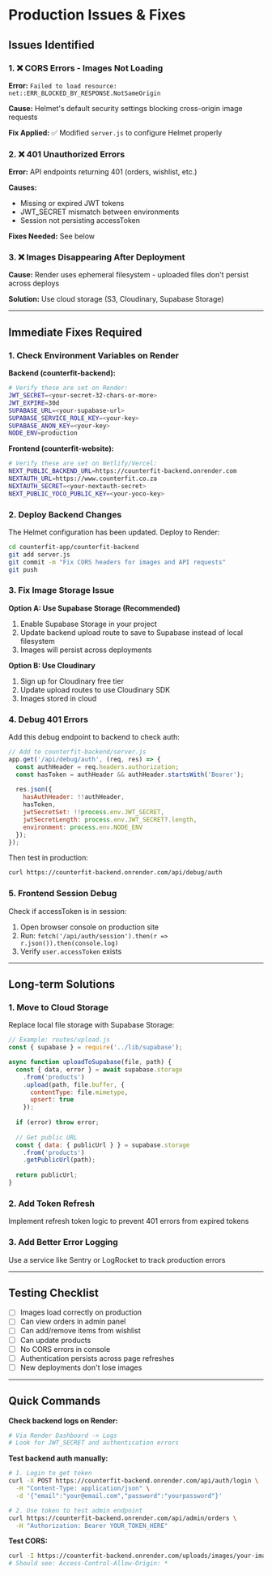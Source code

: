 # Production Issues & Fixes

## Issues Identified

### 1. ❌ CORS Errors - Images Not Loading
**Error:** `Failed to load resource: net::ERR_BLOCKED_BY_RESPONSE.NotSameOrigin`

**Cause:** Helmet's default security settings blocking cross-origin image requests

**Fix Applied:** ✅ Modified `server.js` to configure Helmet properly

### 2. ❌ 401 Unauthorized Errors
**Error:** API endpoints returning 401 (orders, wishlist, etc.)

**Causes:**
- Missing or expired JWT tokens
- JWT_SECRET mismatch between environments
- Session not persisting accessToken

**Fixes Needed:** See below

### 3. ❌ Images Disappearing After Deployment
**Cause:** Render uses ephemeral filesystem - uploaded files don't persist across deploys

**Solution:** Use cloud storage (S3, Cloudinary, Supabase Storage)

---

## Immediate Fixes Required

### 1. Check Environment Variables on Render

**Backend (counterfit-backend):**
```bash
# Verify these are set on Render:
JWT_SECRET=<your-secret-32-chars-or-more>
JWT_EXPIRE=30d
SUPABASE_URL=<your-supabase-url>
SUPABASE_SERVICE_ROLE_KEY=<your-key>
SUPABASE_ANON_KEY=<your-key>
NODE_ENV=production
```

**Frontend (counterfit-website):**
```bash
# Verify these are set on Netlify/Vercel:
NEXT_PUBLIC_BACKEND_URL=https://counterfit-backend.onrender.com
NEXTAUTH_URL=https://www.counterfit.co.za
NEXTAUTH_SECRET=<your-nextauth-secret>
NEXT_PUBLIC_YOCO_PUBLIC_KEY=<your-yoco-key>
```

### 2. Deploy Backend Changes

The Helmet configuration has been updated. Deploy to Render:

```bash
cd counterfit-app/counterfit-backend
git add server.js
git commit -m "Fix CORS headers for images and API requests"
git push
```

### 3. Fix Image Storage Issue

**Option A: Use Supabase Storage (Recommended)**

1. Enable Supabase Storage in your project
2. Update backend upload route to save to Supabase instead of local filesystem
3. Images will persist across deployments

**Option B: Use Cloudinary**

1. Sign up for Cloudinary free tier
2. Update upload routes to use Cloudinary SDK
3. Images stored in cloud

### 4. Debug 401 Errors

Add this debug endpoint to backend to check auth:

```javascript
// Add to counterfit-backend/server.js
app.get('/api/debug/auth', (req, res) => {
  const authHeader = req.headers.authorization;
  const hasToken = authHeader && authHeader.startsWith('Bearer');
  
  res.json({
    hasAuthHeader: !!authHeader,
    hasToken,
    jwtSecretSet: !!process.env.JWT_SECRET,
    jwtSecretLength: process.env.JWT_SECRET?.length,
    environment: process.env.NODE_ENV
  });
});
```

Then test in production:
```bash
curl https://counterfit-backend.onrender.com/api/debug/auth
```

### 5. Frontend Session Debug

Check if accessToken is in session:

1. Open browser console on production site
2. Run: `fetch('/api/auth/session').then(r => r.json()).then(console.log)`
3. Verify `user.accessToken` exists

---

## Long-term Solutions

### 1. Move to Cloud Storage

Replace local file storage with Supabase Storage:

```javascript
// Example: routes/upload.js
const { supabase } = require('../lib/supabase');

async function uploadToSupabase(file, path) {
  const { data, error } = await supabase.storage
    .from('products')
    .upload(path, file.buffer, {
      contentType: file.mimetype,
      upsert: true
    });
    
  if (error) throw error;
  
  // Get public URL
  const { data: { publicUrl } } = supabase.storage
    .from('products')
    .getPublicUrl(path);
    
  return publicUrl;
}
```

### 2. Add Token Refresh

Implement refresh token logic to prevent 401 errors from expired tokens

### 3. Add Better Error Logging

Use a service like Sentry or LogRocket to track production errors

---

## Testing Checklist

- [ ] Images load correctly on production
- [ ] Can view orders in admin panel
- [ ] Can add/remove items from wishlist
- [ ] Can update products
- [ ] No CORS errors in console
- [ ] Authentication persists across page refreshes
- [ ] New deployments don't lose images

---

## Quick Commands

**Check backend logs on Render:**
```bash
# Via Render Dashboard -> Logs
# Look for JWT_SECRET and authentication errors
```

**Test backend auth manually:**
```bash
# 1. Login to get token
curl -X POST https://counterfit-backend.onrender.com/api/auth/login \
  -H "Content-Type: application/json" \
  -d '{"email":"your@email.com","password":"yourpassword"}'

# 2. Use token to test admin endpoint
curl https://counterfit-backend.onrender.com/api/admin/orders \
  -H "Authorization: Bearer YOUR_TOKEN_HERE"
```

**Test CORS:**
```bash
curl -I https://counterfit-backend.onrender.com/uploads/images/your-image.jpeg
# Should see: Access-Control-Allow-Origin: *
```

